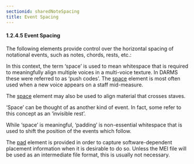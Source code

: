 ```yaml
---
sectionid: sharedNoteSpacing
title: Event Spacing
---
```



<h4 id="sharedNoteSpacing">
   <span class="headingNumber">1.2.4.5</span>
   <span class="head">Event Spacing</span>
</h4>
The following elements provide control over the horizontal spacing of notational events,
such as notes, chords, rests, etc.:



<span class="specList">
   
   <span class="specDesc"></span>
   
   <span class="specDesc"></span>
   
</span>


In this context, the term ‘space’ is used to mean whitespace that is
required to meaningfully align multiple voices in a multi-voice texture. In DARMS
these
were referred to as ‘push codes’. The 
<a class="link_odd_elementSpec" href="/v3/elements/space">space</a>
element is most often used when a new voice appears on a staff mid-measure.


<!-- TODO:
        <egXML xmlns="http://www.tei-c.org/ns/Examples" xml:space="preserve">
          <!-\- NEED EXAMPLE HERE! -\->
        </egXML>-->
The 
<a class="link_odd_elementSpec" href="/v3/elements/space">space</a> element may also be used to align material that crosses
staves.


<!-- TODO:
        <egXML xmlns="http://www.tei-c.org/ns/Examples" xml:space="preserve">
          <!-\- NEED EXAMPLE HERE! -\->
        </egXML>-->
‘Space’ can be thought of as another kind of event. In fact, some
refer to this concept as an ‘invisible rest’.

While ‘space’ is meaningful, ‘padding’ is
non-essential whitespace that is used to shift the position of the events which
follow.


<!-- TODO:
        <egXML xmlns="http://www.tei-c.org/ns/Examples" xml:space="preserve">
          <!-\- NEED EXAMPLE HERE! -\->
        </egXML>-->
The 
<a class="link_odd_elementSpec" href="/v3/elements/pad">pad</a> element is provided in order to capture software-dependent
placement information when it is desirable to do so. Unless the MEI file will be used
as
an intermediate file format, this is usually not necessary.

